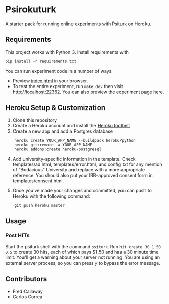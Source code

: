 # Psirokuturk

A starter pack for running online experiments with Psiturk on Heroku.

## Requirements

This project works with Python 3. Install requirements with
```
pip install -r requirements.txt
```

You can run experiment code in a number of ways:
- Preview [index.html](index.html) in your browser.
- To test the entire experiment, run `make dev` then visit [http://localhost:22362](http://localhost:22362). You can also preview the experiment page [here](http://localhost:22362/testexperiment).

## Heroku Setup & Customization

1. Clone this repository
2. Create a Heroku account and install the [Heroku toolbelt](https://toolbelt.heroku.com/)
3. Create a new app and add a Postgres database
```
    heroku create YOUR_APP_NAME --buildpack heroku/python
    heroku git:remote -a YOUR_APP_NAME
    heroku addons:create heroku-postgresql
```
4. Add university-specific information in the template. Check templates/ad.html, templates/error.html, and config.txt for any mention of "Bodacious" University and replace with a more appropriate reference. You should also put your IRB-approved consent form in templates/consent.html.

5. Once you've made your changes and committed, you can push to Heroku with the following command:
```
    git push heroku master
```

## Usage

### Post HITs

Start the psiturk shell with the command `psiturk`. Run `hit create 30 1.50 0.5` to create 30 hits, each of which pays $1.50 and has a 30 minute time limit. You'll get a warning about your server not running. You are using an external server process, so you can press `y` to bypass the error message.

## Contributors

- Fred Callaway
- Carlos Correa
